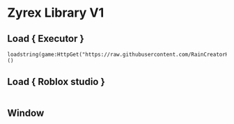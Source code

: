 # Zyrex Library V1

## Load { Executor }
```
loadstring(game:HttpGet("https://raw.githubusercontent.com/RainCreatorHub/Librarys/refs/heads/main/MyLibrarys/V1/Source.lua"))()
```

## Load { Roblox studio }
```

```

## Window
```

```
